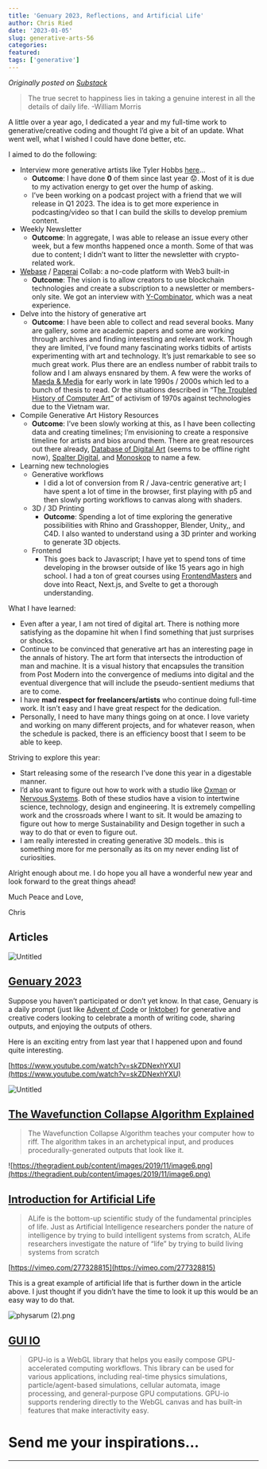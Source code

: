 ```yaml
---
title: 'Genuary 2023, Reflections, and Artificial Life'
author: Chris Ried
date: '2023-01-05'
slug: generative-arts-56
categories: 
featured: 
tags: ['generative']
---
```


_Originally posted on [Substack](https://generative.substack.com/p/genuary-2023-reflections-and-artificial)_


> The true secret to happiness lies in taking a genuine interest in all the details of daily life. -William Morris
> 

A little over a year ago, I dedicated a year and my full-time work to generative/creative coding and thought I’d give a bit of an update. What went well, what I wished I could have done better, etc.  

I aimed to do the following: 

- Interview more generative artists like Tyler Hobbs [here](https://www.youtube.com/watch?v=pTesZREe73c&t=1285s)…
    - **Outcome**: I have done **0** of them since last year 😟. Most of it is due to my activation energy to get over the hump of asking.
    - I’ve been working on a podcast project with a friend that we will release in Q1 2023. The idea is to get more experience in podcasting/video so that I can build the skills to develop premium content.
- Weekly Newsletter
    - **Outcome**:  In aggregate, I was able to release an issue every other week, but a few months happened once a month. Some of that was due to content; I didn’t want to litter the newsletter with crypto-related work.
- [Webase](https://www.webase.com/) / [Paperai](https://paperai.app/) Collab: a no-code platform with Web3 built-in
    - **Outcome**: The vision is to allow creators to use blockchain technologies and create a subscription to a newsletter or members-only site. We got an interview with [Y-Combinator](https://www.ycombinator.com/), which was a neat experience.
- Delve into the history of generative art
    - **Outcome**: I have been able to collect and read several books. Many are gallery, some are academic papers and some are working through archives and finding interesting and relevant work. Though they are limited, I’ve found many fascinating works tidbits of artists experimenting with art and technology. It’s just remarkable to see so much great work. Plus there are an endless number of rabbit trails to follow and I am always ensnared by them. A few were the works of [Maeda & Media](https://www.amazon.com/Maeda-Media-John/dp/0789305259) for early work in late 1990s / 2000s which led to a bunch of thesis to read. Or the situations described in “T[he Troubled History of Computer Art”](https://www.amazon.com/Maeda-Media-John/dp/0789305259) of activism of 1970s against technologies due to the Vietnam war.
- Compile Generative Art History Resources
    - **Outcome**: I’ve been slowly working at this, as I have been collecting data and creating timelines; I’m envisioning to create a responsive timeline for artists and bios around them. There are great resources out there already, [Database of Digital Art](https://dada.compart-bremen.de/) (seems to be offline right now), [Spalter Digital](https://spalterdigital.com/),  and [Monoskop](https://monoskop.org/Index) to name a few.
- Learning new technologies
    - Generative workflows
        - I did a lot of conversion from R / Java-centric generative art; I have spent a lot of time in the browser, first playing with p5 and then slowly porting workflows to canvas along with shaders.
    - 3D / 3D Printing
        - **Outcome**: Spending a lot of time exploring the generative possibilities with Rhino and Grasshopper, Blender, Unity,, and C4D. I also wanted to understand using a 3D printer and working to generate 3D objects.
    - Frontend
        - This goes back to Javascript; I have yet to spend tons of time developing in the browser outside of like 15 years ago in high school.  I had a ton of great courses using [FrontendMasters](https://frontendmasters.com/) and dove into React, Next.js, and Svelte to get a thorough understanding.

What I have learned: 

- Even after a year, I am not tired of digital art. There is nothing more satisfying as the dopamine hit when I find something that just surprises or shocks.
- Continue to be convinced that generative art has an interesting page in the annals of history. The art form that intersects the introduction of man and machine. It is a visual history that encapsules the transition from Post Modern into the convergence of mediums into digital and the eventual divergence that will include the pseudo-sentient mediums that are to come.
- I have **mad respect for freelancers/artists** who continue doing full-time work. It isn’t easy and I have great respect for the dedication.
- Personally, I need to have many things going on at once. I love variety and working on many different projects, and for whatever reason, when the schedule is packed, there is an efficiency boost that I seem to be able to keep.

Striving to explore this year: 

- Start releasing some of the research I’ve done this year in a digestable manner.
- I’d also want to figure out how to work with a studio like [Oxman](https://oxman.com/) or [Nervous Systems](https://n-e-r-v-o-u-s.com/). Both of these studios have a vision to intertwine science, technology, design and engineering. It is extremely compelling work and the crossroads where I want to sit. It would be amazing to figure out how to merge Sustainability and Design together in such a way to do that or even to figure out.
- I am really interested in creating generative 3D models..  this is something more for me personally as its on my never ending list of curiosities.

Alright enough about me.  I do hope you all have a wonderful new year and look forward to the great things ahead!

Much Peace and Love, 

Chris  

## Articles

![Untitled](#056%20-%20Creative%20Coding%20Generative%20Arts%20Weekly%20173d803f7772461eae64462a8031112f/Untitled.png)

## [Genuary 2023](https://genuary.art/)

Suppose you haven’t participated or don’t yet know. In that case, Genuary is a daily prompt (just like [Advent of Code](https://adventofcode.com/) or [Inktober](https://inktober.com/)) for generative and creative coders looking to celebrate a month of writing code, sharing outputs, and enjoying the outputs of others. 

Here is an exciting entry from last year that I  happened upon and found quite interesting. 

[https://www.youtube.com/watch?v=skZDNexhYXU](https://www.youtube.com/watch?v=skZDNexhYXU)

![Untitled](#056%20-%20Creative%20Coding%20Generative%20Arts%20Weekly%20173d803f7772461eae64462a8031112f/Untitled%201.png)

## **[The Wavefunction Collapse Algorithm Explained](https://robertheaton.com/2018/12/17/wavefunction-collapse-algorithm/)**

> The Wavefunction Collapse Algorithm teaches your computer how to riff. The algorithm takes in an archetypical input, and produces procedurally-generated outputs that look like it.
> 

![https://thegradient.pub/content/images/2019/11/image6.png](https://thegradient.pub/content/images/2019/11/image6.png)

## **[Introduction for Artificial Life](https://thegradient.pub/an-introduction-to-artificial-life-for-people-who-like-ai/)**

> ALife is the bottom-up scientific study of the fundamental principles of life. Just as Artificial Intelligence researchers ponder the nature of intelligence by trying to build intelligent systems from scratch, ALife researchers investigate the nature of “life” by trying to build living systems from scratch
> 

[https://vimeo.com/277328815](https://vimeo.com/277328815)

This is a great example of artificial life that is further down in the article above. I just thought if you didn’t have the time to look it up this would be an easy way to do that. 

![physarum (2).png](#056%20-%20Creative%20Coding%20Generative%20Arts%20Weekly%20173d803f7772461eae64462a8031112f/physarum_(2).png)

## [GUI IO](https://observablehq.com/@esperanc/gpu-io)

> GPU-io is a WebGL library that helps you easily compose GPU-accelerated computing workflows. This library can be used for various applications, including real-time physics simulations, particle/agent-based simulations, cellular automata, image processing, and general-purpose GPU computations. GPU-io supports rendering directly to the WebGL canvas and has built-in features that make interactivity easy. [](https://observablehq.com/@esperanc/gpu-io)
> 

# Send me your inspirations...

---